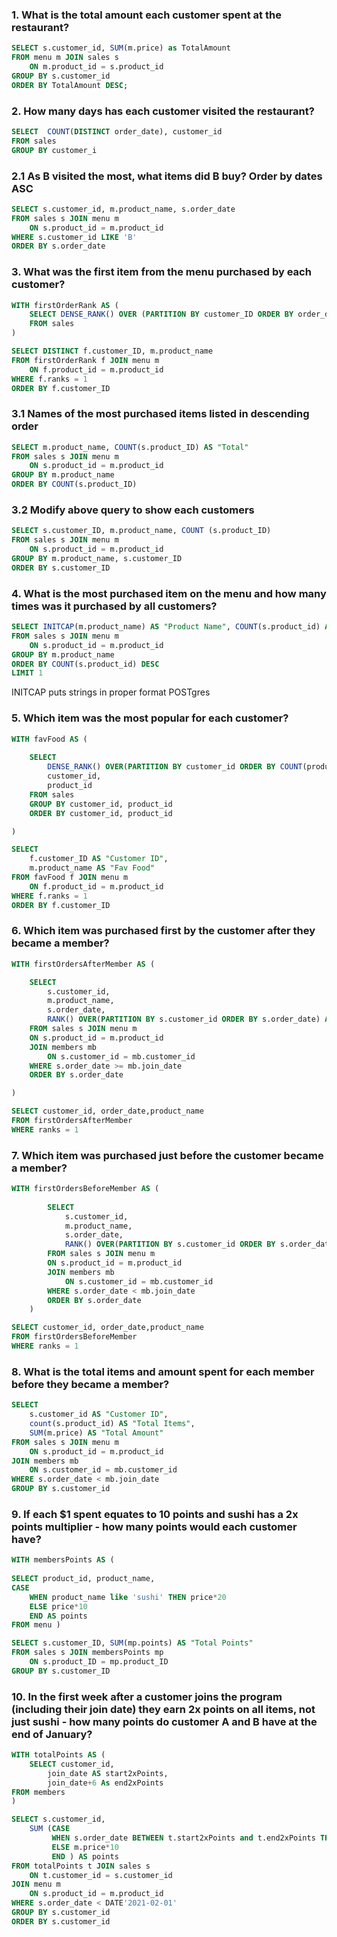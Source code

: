 


### 1. What is the total amount each customer spent at the restaurant?
```SQL
SELECT s.customer_id, SUM(m.price) as TotalAmount
FROM menu m JOIN sales s
    ON m.product_id = s.product_id
GROUP BY s.customer_id
ORDER BY TotalAmount DESC;

```
### 2. How many days has each customer visited the restaurant?
```SQL
SELECT  COUNT(DISTINCT order_date), customer_id 
FROM sales
GROUP BY customer_i
```

### 2.1 As B visited the most, what items did B buy? Order by dates ASC
```SQL
SELECT s.customer_id, m.product_name, s.order_date
FROM sales s JOIN menu m
	ON s.product_id = m.product_id
WHERE s.customer_id LIKE 'B'
ORDER BY s.order_date
```

### 3. What was the first item from the menu purchased by each customer?
```SQL
WITH firstOrderRank AS (
	SELECT DENSE_RANK() OVER (PARTITION BY customer_ID ORDER BY order_date) AS ranks, customer_ID, order_date, product_id
	FROM sales
)

SELECT DISTINCT f.customer_ID, m.product_name 
FROM firstOrderRank f JOIN menu m
	ON f.product_id = m.product_id
WHERE f.ranks = 1
ORDER BY f.customer_ID
```
### 3.1 Names of the most purchased items listed in descending order 
```SQL
SELECT m.product_name, COUNT(s.product_ID) AS "Total"
FROM sales s JOIN menu m
	ON s.product_id = m.product_id
GROUP BY m.product_name
ORDER BY COUNT(s.product_ID)
```

### 3.2 Modify above query to show each customers  
```SQL
SELECT s.customer_ID, m.product_name, COUNT (s.product_ID)
FROM sales s JOIN menu m
	ON s.product_id = m.product_id
GROUP BY m.product_name, s.customer_ID
ORDER BY s.customer_ID
```

### 4. What is the most purchased item on the menu and how many times was it purchased by all customers?
```SQL
SELECT INITCAP(m.product_name) AS "Product Name", COUNT(s.product_id) AS "Most Sold" 
FROM sales s JOIN menu m 
	ON s.product_id = m.product_id
GROUP BY m.product_name
ORDER BY COUNT(s.product_id) DESC
LIMIT 1
```
INITCAP puts strings in proper format POSTgres

### 5. Which item was the most popular for each customer?
```SQL
WITH favFood AS (
	
	SELECT 
		DENSE_RANK() OVER(PARTITION BY customer_id ORDER BY COUNT(product_id)) AS ranks, 
		customer_id, 
		product_id
	FROM sales
	GROUP BY customer_id, product_id
	ORDER BY customer_id, product_id

)

SELECT 
	f.customer_ID AS "Customer ID", 
	m.product_name AS "Fav Food"
FROM favFood f JOIN menu m
	ON f.product_id = m.product_id
WHERE f.ranks = 1
ORDER BY f.customer_ID
```

### 6. Which item was purchased first by the customer after they became a member?
```SQL
WITH firstOrdersAfterMember AS (

	SELECT 
		s.customer_id, 
		m.product_name,
		s.order_date,
		RANK() OVER(PARTITION BY s.customer_id ORDER BY s.order_date) AS ranks
	FROM sales s JOIN menu m
	ON s.product_id = m.product_id
	JOIN members mb
		ON s.customer_id = mb.customer_id
	WHERE s.order_date >= mb.join_date
	ORDER BY s.order_date

)

SELECT customer_id, order_date,product_name
FROM firstOrdersAfterMember
WHERE ranks = 1
```

### 7. Which item was purchased just before the customer became a member?
```SQL
WITH firstOrdersBeforeMember AS (
	
		SELECT 
			s.customer_id, 
			m.product_name,
			s.order_date,
			RANK() OVER(PARTITION BY s.customer_id ORDER BY s.order_date) AS ranks
		FROM sales s JOIN menu m
		ON s.product_id = m.product_id
		JOIN members mb
			ON s.customer_id = mb.customer_id
		WHERE s.order_date < mb.join_date
		ORDER BY s.order_date
	)

SELECT customer_id, order_date,product_name
FROM firstOrdersBeforeMember
WHERE ranks = 1
```

### 8. What is the total items and amount spent for each member before they became a member?
```SQL
SELECT 
	s.customer_id AS "Customer ID", 
	count(s.product_id) AS "Total Items",
	SUM(m.price) AS "Total Amount"
FROM sales s JOIN menu m
	ON s.product_id = m.product_id
JOIN members mb
	ON s.customer_id = mb.customer_id
WHERE s.order_date < mb.join_date
GROUP BY s.customer_id 
```

### 9.  If each $1 spent equates to 10 points and sushi has a 2x points multiplier - how many points would each customer have?
```SQL
WITH membersPoints AS (
	
SELECT product_id, product_name,
CASE
	WHEN product_name like 'sushi' THEN price*20
	ELSE price*10 
	END AS points
FROM menu )

SELECT s.customer_ID, SUM(mp.points) AS "Total Points"
FROM sales s JOIN membersPoints mp 
	ON s.product_ID = mp.product_ID
GROUP BY s.customer_ID
```

### 10. In the first week after a customer joins the program (including their join date) they earn 2x points on all items, not just sushi - how many points do customer A and B have at the end of January?
```SQL
WITH totalPoints AS (
	SELECT customer_id, 
		join_date AS start2xPoints, 
		join_date+6 As end2xPoints
FROM members
)

SELECT s.customer_id,
 	SUM (CASE
		 WHEN s.order_date BETWEEN t.start2xPoints and t.end2xPoints THEN m.price*20
		 ELSE m.price*10
		 END ) AS points
FROM totalPoints t JOIN sales s
	ON t.customer_id = s.customer_id
JOIN menu m
	ON s.product_id = m.product_id
WHERE s.order_date < DATE'2021-02-01'
GROUP BY s.customer_id
ORDER BY s.customer_id
```

